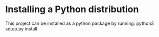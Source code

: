# Installing a Python distribution

This project can be installed as a python package by running:
    python3 setup.py install